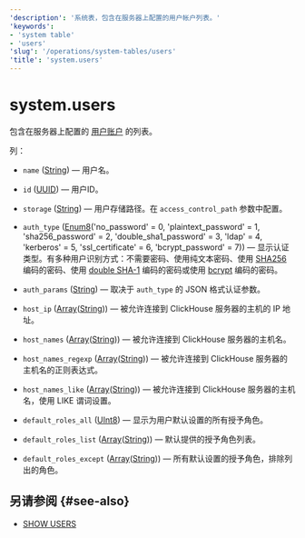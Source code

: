 ```yaml
---
'description': '系统表，包含在服务器上配置的用户帐户列表。'
'keywords':
- 'system table'
- 'users'
'slug': '/operations/system-tables/users'
'title': 'system.users'
---
```



# system.users

包含在服务器上配置的 [用户账户](../../guides/sre/user-management/index.md#user-account-management) 的列表。

列：
- `name` ([String](../../sql-reference/data-types/string.md)) — 用户名。

- `id` ([UUID](../../sql-reference/data-types/uuid.md)) — 用户ID。

- `storage` ([String](../../sql-reference/data-types/string.md)) — 用户存储路径。在 `access_control_path` 参数中配置。

- `auth_type` ([Enum8](../../sql-reference/data-types/enum.md)('no_password' = 0, 'plaintext_password' = 1, 'sha256_password' = 2, 'double_sha1_password' = 3, 'ldap' = 4, 'kerberos' = 5, 'ssl_certificate' = 6, 'bcrypt_password' = 7)) — 显示认证类型。有多种用户识别方式：不需要密码、使用纯文本密码、使用 [SHA256](https://en.wikipedia.org/wiki/SHA-2) 编码的密码、使用 [double SHA-1](https://en.wikipedia.org/wiki/SHA-1) 编码的密码或使用 [bcrypt](https://en.wikipedia.org/wiki/Bcrypt) 编码的密码。

- `auth_params` ([String](../../sql-reference/data-types/string.md)) — 取决于 `auth_type` 的 JSON 格式认证参数。

- `host_ip` ([Array](../../sql-reference/data-types/array.md)([String](../../sql-reference/data-types/string.md))) — 被允许连接到 ClickHouse 服务器的主机的 IP 地址。

- `host_names` ([Array](../../sql-reference/data-types/array.md)([String](../../sql-reference/data-types/string.md))) — 被允许连接到 ClickHouse 服务器的主机名。

- `host_names_regexp` ([Array](../../sql-reference/data-types/array.md)([String](../../sql-reference/data-types/string.md))) — 被允许连接到 ClickHouse 服务器的主机名的正则表达式。

- `host_names_like` ([Array](../../sql-reference/data-types/array.md)([String](../../sql-reference/data-types/string.md))) — 被允许连接到 ClickHouse 服务器的主机名，使用 LIKE 谓词设置。

- `default_roles_all` ([UInt8](/sql-reference/data-types/int-uint#integer-ranges)) — 显示为用户默认设置的所有授予角色。

- `default_roles_list` ([Array](../../sql-reference/data-types/array.md)([String](../../sql-reference/data-types/string.md))) — 默认提供的授予角色列表。

- `default_roles_except` ([Array](../../sql-reference/data-types/array.md)([String](../../sql-reference/data-types/string.md))) — 所有默认设置的授予角色，排除列出的角色。

## 另请参阅 {#see-also}

- [SHOW USERS](/sql-reference/statements/show#show-users)
